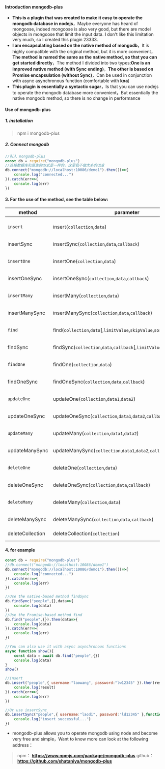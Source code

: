 #### Introduction mongodb-plus
- **This is a plugin that was created to make it easy to operate the mongodb database in nodejs**，Maybe everyone has heard of mongoose, indeed mongoose is also very good, but there are model objects in mongoose that limit the input data. I don't like this limitation very much, so I created this plugin 23333.
- **I am encapsulating based on the native method of mongodb**，It is highly compatible with the original method, but it is more convenient，**The method is named the same as the native method, so that you can get started directly**，The method I divided into two types:**One is an improved native method (with Sync ending)**，**The other is based on Promise encapsulation (without Sync)**，Can be used in conjunction with async asynchronous function (comfortable with **koa**)
- **This plugin is essentially a syntactic sugar**，Is that you can use nodejs to operate the mongodb database more convenient，But essentially the native mongodb method, so there is no change in performance

#### Use of mongodb-plus

##### 1. installation
>npm i mongodb-plus 
##### 2. Connect mongodb
```javascript
//引入 mongodb-plus
const db = require("mongodb-plus")
//连接数据库和原生的方式是一样的，这里我不做太多的改变
db.connect("mongodb://localhost:10086/demo1").then(()=>{
    console.log("connected...")
}).catch(err=>{
    console.log(err)
})
```
#### 3. For the use of the method, see the table below:
|method|parameter|way|
|---|---|---|
|`insert`|insert(`collection`,`data`)|Based on Promise|
|insertSync|insertSync(`collection`,`data`,`callback`)|native-based|
|`insertOne`|insertOne(`collection`,`data`)|Based on Promise|
|insertOneSync|insertOneSync(`collection`,`data`,`callback`)|native-based|
|`insertMany`|insertMany(`collection`,`data`)|Based on Promise|
|insertManySync|insertManySync(`collection`,`data`,`callback`)|native-based|
|`find`|find(`collection`,`data`[,`limitValue`,`skipValue`,`sort`])|Based on Promise|
|findSync|findSync(`collection`,`data`,`callback`[,`limitValue`,`skipValue`,`sort`])|native-based|
|`findOne`|findOne(`collection`,`data`)|Based on Promise|
|findOneSync|findOneSync(`collection`,`data`,`callback`)|native-based|
|`updateOne`|updateOne(`collection`,`data1`,`data2`)|Based on Promise|
|updateOneSync|updateOneSync(`collection`,`data1`,`data2`,`callback`)|native-based|
|`updateMany`|updateMany(`collection`,`data1`,`data2`)|Based on Promise|
|updateManySync|updateManySync(`collection`,`data1`,`data2`,`callback`)|native-based|
|`deleteOne`|deleteOne(`collection`,`data`)|Based on Promise|
|deleteOneSync|deleteOneSync(`collection`,`data`,`callback`)|native-based|
|`deleteMany`|deleteMany(`collection`,`data`)|Based on Promise|
|deleteManySync|deleteManySync(`collection`,`data`,`callback`)|native-based|
|deleteCollection|deleteCollection(`collection`)|native-based|
#### 4. for example
```javascript
const db = require("mongodb-plus")
//db.connect("mongodb://localhost:10086/demo1")
db.connect("mongodb://localhost:10086/demo1").then(()=>{
    console.log("connected...")
}).catch(err=>{
    console.log(err)
})

//Use the native-based method findSync
db.findSync("people",{},data=>{
    console.log(data)
})
//Use the Promise-based method find
db.find("people",{}).then(data=>{
    console.log(data)
}).catch(err=>{
    console.log(err)
})

//You can also use it with async asynchronous functions
async function show(){
    const data = await db.find("people",{})
    console.log(data)
}
show()

//insert
db.insert("people",{ username:"laowang", password:"lw12345" }).then(result=>{
    console.log(result)
}).catch(err=>{
    console.log(err)
})

//Or use insertSync
db.insertSync("people",{ username:"laodi", password:"ld12345" },function(){
    console.log("insert successful...")
})
```
- mongodb-plus allows you to operate mongodb using node and become very free and simple，Want to know more can look at the following address：
>npm： **https://www.npmjs.com/package/mongodb-plus**
>github： **https://github.com/shataniya/mongodb-plus**